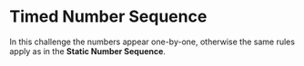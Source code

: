 # Timed Number Sequence

In this challenge the numbers appear one-by-one, otherwise the same rules apply as in the __Static Number Sequence__.

